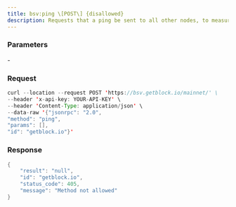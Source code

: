 ```yaml
---
title: bsv:ping \[POST\] {disallowed}
description: Requests that a ping be sent to all other nodes, to measure ping time.Results provided in getpeerinfo, pingtime and pingwait fields aredecimal seconds.Ping command is handled in queue with all other commands, so it measuresprocessing backlog, not just network ping.
---
```


### Parameters


\-

### Request

``` java
curl --location --request POST 'https://bsv.getblock.io/mainnet/' \ 
--header 'x-api-key: YOUR-API-KEY' \ 
--header 'Content-Type: application/json' \ 
--data-raw '{"jsonrpc": "2.0",
"method": "ping",
"params": [],
"id": "getblock.io"}'
```

###  Response

``` java
{
    "result": "null",
    "id": "getblock.io",
    "status_code": 405,
    "message": "Method not allowed"
}
```

